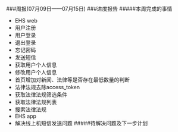 ###周报(07月09日——07月15日)
###进度报告
#####本周完成的事情

* EHS web
 * 用户注册
 * 用户登录
 * 退出登录
 * 忘记密码
 * 发送短信
 * 获取用户个人信息
 * 修改用户个人信息
 * 首页增加对新闻、法律等是否存在最低数量的判断
 * 法律法规去除access_token
 * 获取法律法规筛选条件
 * 获取法律法规列表
 * 搜索法律法规
* EHS app
 * 解决线上机短信发送问题
#####待解决问题及下一步计划
